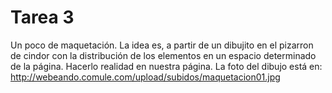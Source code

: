 Tarea 3
=======
Un poco de maquetación. La idea es, a partir de un dibujito en el pizarron de cindor con la distribución de los elementos en un espacio determinado de la página. Hacerlo realidad en nuestra página.
La foto del dibujo está en:
http://webeando.comule.com/upload/subidos/maquetacion01.jpg  